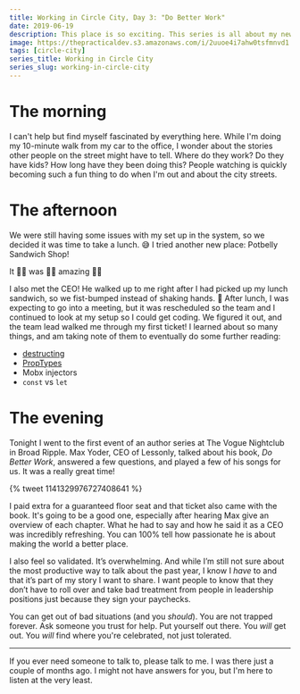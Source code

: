 ```yaml
---
title: Working in Circle City, Day 3: "Do Better Work"
date: 2019-06-19
description: This place is so exciting. This series is all about my new adventure.
image: https://thepracticaldev.s3.amazonaws.com/i/2uuoe4i7ahw0tsfmnvd1.jpeg
tags: [circle-city]
series_title: Working in Circle City
series_slug: working-in-circle-city
---
```


# The morning

I can't help but find myself fascinated by everything here. While I'm doing my 10-minute walk from my car to the office, I wonder about the stories other people on the street might have to tell. Where do they work? Do they have kids? How long have they been doing this? People watching is quickly becoming such a fun thing to do when I'm out and about the city streets.

# The afternoon

We were still having some issues with my set up in the system, so we decided it was time to take a lunch. 😅 I tried another new place: Potbelly Sandwich Shop!

It 👏🏻 was 👏🏻 amazing 👏🏻

I also met the CEO! He walked up to me right after I had picked up my lunch sandwich, so we fist-bumped instead of shaking hands. 🤣 After lunch, I was expecting to go into a meeting, but it was rescheduled so the team and I continued to look at my setup so I could get coding. We figured it out, and the team lead walked me through my first ticket! I learned about so many things, and am taking note of them to eventually do some further reading:

- [destructing](https://developer.mozilla.org/en-US/docs/Web/JavaScript/Reference/Operators/Destructuring_assignment)
- [PropTypes](https://reactjs.org/docs/typechecking-with-proptypes.html)
- Mobx injectors
- `const` vs `let`

# The evening

Tonight I went to the first event of an author series at The Vogue Nightclub in Broad Ripple. Max Yoder, CEO of Lessonly, talked about his book, _Do Better Work_, answered a few questions, and played a few of his songs for us. It was a really great time!

{% tweet 1141329976727408641 %}

I paid extra for a guaranteed floor seat and that ticket also came with the book. It's going to be a good one, especially after hearing Max give an overview of each chapter. What he had to say and how he said it as a CEO was incredibly refreshing. You can 100% tell how passionate he is about making the world a better place.

I also feel so validated. It’s overwhelming. And while I’m still not sure about the most productive way to talk about the past year, I know I _have_ to and that it’s part of my story I want to share. I want people to know that they don’t have to roll over and take bad treatment from people in leadership positions just because they sign your paychecks.

You can get out of bad situations (and you _should_). You are not trapped forever. Ask someone you trust for help. Put yourself out there. You _will_ get out. You _will_ find where you're celebrated, not just tolerated.

---

If you ever need someone to talk to, please talk to me. I was there just a couple of months ago. I might not have answers for you, but I'm here to listen at the very least.
